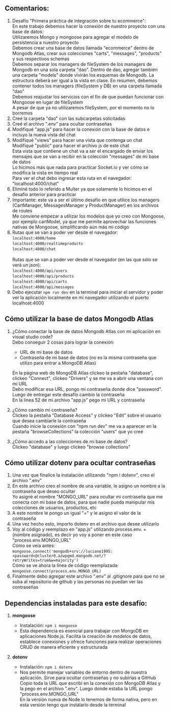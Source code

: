 ## Comentarios:

1. Desafío "Primera práctica de integración sobre tu ecommerce": <br>
   En este trabajo debemos hacer la conexión de nuestro proyecto con una base de datos: <br>
   Utilizaremos Mongo y mongoose para agregar el modelo de persistencia a nuestro proyecto <br>
   Debemos crear una base de datos llamada "ecommerce" dentro de Mongodb Atlas, crear sus colecciones "carts", "messages", "products" y sus respectivos schemas <br>
   Debemos separar los managers de fileSystem de los managers de Mongodb en una sola carpeta "dao". Dentro de dao, agregar también una carpeta "models" donde vivirán los esquemas de Mongodb. La estructura deberá ser igual a la vista en clase. En resumen, debemos contener todos los managers (fileSystem y DB) en una carpeta llamada "dao" <br>
   Debemos reajustar los servicios con el fin de que puedan funcionar con Mongoose en lugar de fileSystem <br>
   A pesar de que ya no utilizaremos fileSystem, por el momento no lo borremos
2. Creé la carpeta "dao" con las subcarpetas solicitadas
3. Creé el archivo ".env" para ocultar contraseñas
4. Modifiqué "app.js" para hacer la conexión con la base de datos e incluyo la nueva vista del chat
5. Modifiqué "views" para hacer una vista que contenga un chat <br>
   Modifiqué "public" para hacer el archivo js de este chat <br>
   Esta vista que contiene un chat va a ser el encargado de enviar los mensajes que se van a recibir en la colección "messages" de mi base de datos <br>
   Lo hicimos más que nada para practicar Socket.io y ver cómo se modifica la vista en tiempo real <br>
   Para ver el chat debo ingresar esta ruta en el navegador: "localhost:4000/chat"
6. Eliminé todo lo referido a Multer ya que solamente lo hicimos en el desafío anterior para practicar
7. Importante: este va a ser el último desafío en que utilice los managers (CartManager, MessagesManager y ProductManager) en los archivos de routes <br>
   Me conviene empezar a utilizar los modelos que yo creo con Mongoose, por ejemplo cartModel, ya que me permite aprovechar las funciones nativas de Mongoose, simplificando aún más mi código
8. Rutas que se van a poder ver desde el navegador: <br>
   `localhost:4000/home` <br>
   `localhost:4000/realtimeproducts` <br>
   `localhost:4000/chat` <br><br>
   Rutas que se van a poder ver desde el navegador (en las que sólo se verá un json): <br>
   `localhost:4000/api/users` <br>
   `localhost:4000/api/products` <br>
   `localhost:4000/api/carts` <br>
   `localhost:4000/api/messages` <br>
9. Debo ejecutar `npm run dev` en la terminal para iniciar el servidor y poder ver la aplicación localmente en mi navegador utilizando el puerto localhost:4000



## Cómo utilizar la base de datos Mongodb Atlas

1. ¿Cómo conectar la base de datos Mongodb Atlas con mi aplicación en visual studio code? <br>
   Debo conseguir 2 cosas para lograr la conexión: <br>
   -  URL de mi base de datos <br>
   -  Contraseña de mi base de datos (no es la misma contraseña que utilizo para entrar a MongoDB Atlas) <br>
   
   En la página web de MongoDB Atlas clickeo la pestaña "database", clickeo "Connect", clickeo "Drivers" y se me va a abrir una ventana con mi URL <br>
   Debo modificar esa URL, pongo mi contraseña donde dice "password". Luego de entregar este desafío cambio la contraseña <br>
   En la línea 52 de mi archivo "app.js" pego mi URL y contraseña
2. ¿Cómo cambio mi contraseña? <br>
   Clickeo la pestaña "Database Access" y clickeo "Edit" sobre el usuario que desea cambiarle la contraseña <br>
   Cuando inicie la conexión con "npm run dev" me va a aparecer en la pestaña "browseCollections" la colección "users" que yo creé
3. ¿Cómo accedo a las colecciones de mi base de datos? <br>
   Clickeo "database" y luego clickeo "browse collections"



## Cómo utilizar dotenv para ocultar contraseñas

1. Una vez que finalice la instalación utilizando "npm i dotenv", creo el archivo ".env"
2. En este archivo creo el nombre de una variable, le asigno un nombre a la contraseña que deseo ocultar <br>
   Yo asigné el nombre "MONGO_URL" para ocultar mi contraseña que me conecta con mi base de datos, para que nadie pueda manipular mis colecciones de usuarios, productos, etc
3. A este nombre le pongo un igual "=" y le asigno el valor de la contraseña
4. Una vez hecho esto, importo dotenv en el archivo que desee utilizarlo
5. Voy al código y reemplazo en "app.js" utilizando process.env. + (nombre asignado), es decir yo voy a poner en este caso "process.env.MONGO_URL" <br>
   Cómo se veía antes: <br>
   `mongoose.connect('mongodb+srv://luciano1995:<password>@cluster0.azwpqmd.mongodb.net/?retryWrites=true&w=majority')` <br>
   Cómo se ve ahora la línea de código reemplazada: <br>
   `mongoose.connect(process.env.MONGO_URL)`
6. Finalmente debo agregar este archivo ".env" al .gitignore para que no se suba al repositorio de github y las personas no puedan ver las contraseñas



## Dependencias instaladas para este desafío:

1. **mongoose**

   - Instalación: `npm i mongoose`
   - Esta dependencia es esencial para trabajar con MongoDB en aplicaciones Node.js. Facilita la creación de modelos de datos, establece conexiones y ofrece funciones para realizar operaciones CRUD de manera eficiente y estructurada

2. **dotenv**
   - Instalación: `npm i dotenv`
   - Nos permite manejar variables de entorno dentro de nuestra aplicación. Sirve para ocultar contraseñas y no subirlas a GitHub <br>
   Copio toda la URL que escribí en la conexión con MongoDB Atlas y la pego en el archivo ".env". Luego donde estaba la URL pongo "process.env.MONGO_URL" <br>
   En la versión nueva de Node lo tenemos de forma nativa, pero en esta versión tengo que instalarlo desde la terminal